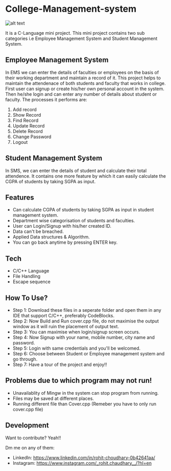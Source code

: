 # College-Management-system

![alt text](https://images.unsplash.com/photo-1535982330050-f1c2fb79ff78?ixid=MnwxMjA3fDB8MHxzZWFyY2h8N3x8Y29sbGVnZXxlbnwwfHwwfHw%3D&ixlib=rb-1.2.1&auto=format&fit=crop&w=500&q=60)


It is a C-Language mini project. This mini project contains two sub categories i.e Employee Management System and Student Management System.

## Employee Management System



In EMS we can enter the details of faculties or employees on the basis of their working department and maintain a record of it. This project helps to maintain the attendenace of both students and faculty that works in college. First user can signup or create his/her own personal account in the system. Then he/she login and can enter any number of details about student or faculty. 
The processes it performs are: 
1) Add record
2) Show Record
3) Find Record
4) Update Record
5) Delete Record
6) Change Password
7) Logout

## Student Management System

In SMS, we can enter the details of student and calculate their total attendence. It contains one more feature by which it can easily calculate the CGPA of students by taking SGPA as input. 

## Features
* Can calculate CGPA of students by taking SGPA as input in student management system.
* Department wise categorisation of students and faculties.
* User can Login/Signup with his/her created ID.
* Data can't be breached.
* Applied Data structures & Algorithm.
* You can go back anytime by pressing ENTER key.


## Tech

* C/C++ Language
* File Handling
* Escape sequence

## How To Use?

* Step 1: Download these files in a seperate folder and open them in any IDE that support C/C++, preferably CodeBlocks.
* Step 2: Now Build and Run cover.cpp file, do not maximise the output window as it will ruin the placement of output text.
* Step 3: You can maximise when login/signup screen occurs.
* Step 4: Now Signup with your name, mobile number, city name and password.
* Step 5: Login with same credentials and you'll be welcomed.
* Step 6: Choose between Student or Employee management system and go through.
* Step 7: Have a tour of the project and enjoy!!

## Problems due to which program may not run!

* Unavailablity of Mingw in the system can stop program from running.
* Files may be saved at different places.
* Running different file than Cover.cpp (Remeber you have to only run cover.cpp file)

## Development

Want to contribute? Yeah!!

Dm me on any of them:
* LinkedIn:  https://www.linkedin.com/in/rohit-choudhary-0b42641aa/
* Instagram:  https://www.instagram.com/_rohit.chaudhary__/?hl=en
